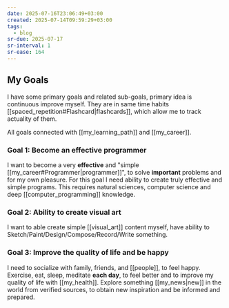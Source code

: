 ```yaml
---
date: 2025-07-16T23:06:49+03:00
created: 2025-07-14T09:59:29+03:00
tags:
  - blog
sr-due: 2025-07-17
sr-interval: 1
sr-ease: 164
---
```


## My Goals

I have some primary goals and related sub-goals, primary idea is continuous improve myself. They are in same time habits [[spaced_repetition#Flashcard|flashcards]], which allow me to track actuality of them.

All goals connected with [[my_learning_path]] and [[my_career]].

### Goal 1: Become an effective programmer

I want to become a very **effective** and "simple [[my_career#Programmer|programmer]]", to solve **important** problems and for my own pleasure. For this goal I need ability to create truly effective and simple programs. This requires natural sciences, computer science and deep [[computer_programming]] knowledge. 

### Goal 2: Ability to create visual art

I want to able create simple [[visual_art]] content myself, have ability to 
Sketch/Paint/Design/Compose/Record/Write something.

### Goal 3: Improve the quality of life and be happy

I need to socialize with family, friends, and [[people]], to feel happy.
Exercise, eat, sleep, meditate **each day**, to feel better and to improve my quality of life with [[my_health]]. Explore something [[my_news|new]] in the world from verified sources, to obtain new inspiration and be informed and prepared.